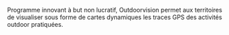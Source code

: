 Programme innovant à but non lucratif, Outdoorvision permet aux
territoires de visualiser sous forme de cartes dynamiques les traces GPS
des activités outdoor pratiquées.
